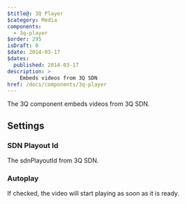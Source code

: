 ```yaml
---
$title@: 3Q Player
$category: Media
components:
  - 3q-player
$order: 295
isDraft: 0
$date: 2014-03-17
$dates:
  published: 2014-03-17
description: >
    Embeds videos from 3Q SDN
href: /docs/components/3q-player
---
```

<p>The 3Q component embeds videos from 3Q SDN.</p>
<amp-3q-player
    data-id="c8dbe7f4-7f7f-11e6-a407-0cc47a188158"
    layout="responsive"
    width="480" height="270"></amp-3q-player>
<h2 class="mt4 mb4">Settings</h2>
<h3 class="mb3 mt3">SDN Playout Id</h3>
The sdnPlayoutId from 3Q SDN.
<h3 class="mb3 mt3">Autoplay</h3>
If checked, the video will start playing as soon as it is ready.
